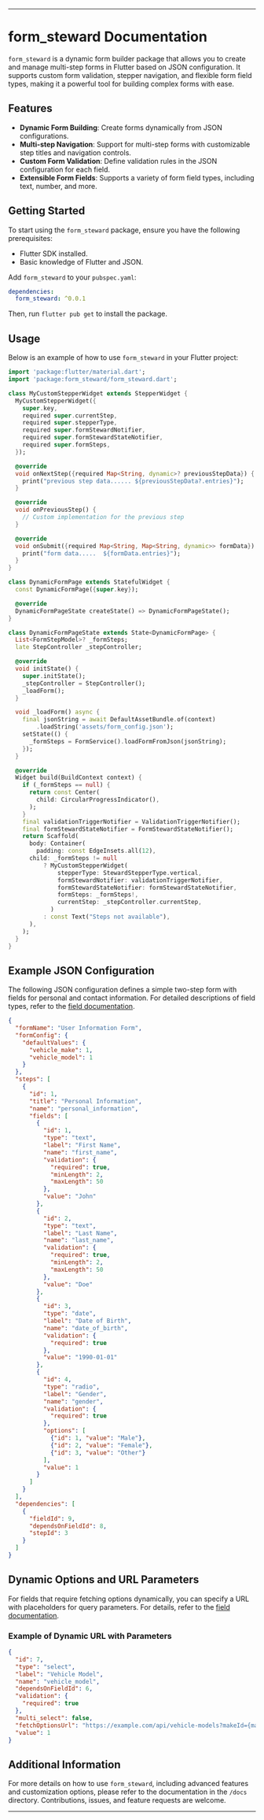 
---

# form_steward  Documentation

`form_steward` is a dynamic form builder package that allows you to create and manage multi-step forms in Flutter based on JSON configuration. It supports custom form validation, stepper navigation, and flexible form field types, making it a powerful tool for building complex forms with ease.

## Features

- **Dynamic Form Building**: Create forms dynamically from JSON configurations.
- **Multi-step Navigation**: Support for multi-step forms with customizable step titles and navigation controls.
- **Custom Form Validation**: Define validation rules in the JSON configuration for each field.
- **Extensible Form Fields**: Supports a variety of form field types, including text, number, and more.

## Getting Started

To start using the `form_steward` package, ensure you have the following prerequisites:

- Flutter SDK installed.
- Basic knowledge of Flutter and JSON.

Add `form_steward` to your `pubspec.yaml`:

```yaml
dependencies:
  form_steward: ^0.0.1
```

Then, run `flutter pub get` to install the package.

## Usage

Below is an example of how to use `form_steward` in your Flutter project:

```dart
import 'package:flutter/material.dart';
import 'package:form_steward/form_steward.dart';

class MyCustomStepperWidget extends StepperWidget {
  MyCustomStepperWidget({
    super.key,
    required super.currentStep,
    required super.stepperType,
    required super.formStewardNotifier,
    required super.formStewardStateNotifier, 
    required super.formSteps,
  });

  @override
  void onNextStep({required Map<String, dynamic>? previousStepData}) {
    print("previous step data...... ${previousStepData?.entries}");
  }

  @override
  void onPreviousStep() {
    // Custom implementation for the previous step
  }

  @override
  void onSubmit({required Map<String, Map<String, dynamic>> formData}) {
    print("form data.....  ${formData.entries}");
  }
}

class DynamicFormPage extends StatefulWidget {
  const DynamicFormPage({super.key});

  @override
  DynamicFormPageState createState() => DynamicFormPageState();
}

class DynamicFormPageState extends State<DynamicFormPage> {
  List<FormStepModel>? _formSteps;
  late StepController _stepController;

  @override
  void initState() {
    super.initState();
    _stepController = StepController();
    _loadForm();
  }

  void _loadForm() async {
    final jsonString = await DefaultAssetBundle.of(context)
        .loadString('assets/form_config.json');
    setState(() {
      _formSteps = FormService().loadFormFromJson(jsonString);
    });
  }

  @override
  Widget build(BuildContext context) {
    if (_formSteps == null) {
      return const Center(
        child: CircularProgressIndicator(),
      );
    }
    final validationTriggerNotifier = ValidationTriggerNotifier();
    final formStewardStateNotifier = FormStewardStateNotifier();
    return Scaffold(
      body: Container(
        padding: const EdgeInsets.all(12),
      child: _formSteps != null
          ? MyCustomStepperWidget(
              stepperType: StewardStepperType.vertical,
              formStewardNotifier: validationTriggerNotifier,
              formStewardStateNotifier: formStewardStateNotifier,
              formSteps: _formSteps!,
              currentStep: _stepController.currentStep,
            )
          : const Text("Steps not available"),
      ),
    );
  }
}

```

## Example JSON Configuration

The following JSON configuration defines a simple two-step form with fields for personal and contact information. For detailed descriptions of field types, refer to the [field documentation](guides/fields.md).

```json
{
  "formName": "User Information Form",
  "formConfig": {
    "defaultValues": {
      "vehicle_make": 1,
      "vehicle_model": 1
    }
  },
  "steps": [
    {
      "id": 1,
      "title": "Personal Information",
      "name": "personal_information",
      "fields": [
        {
          "id": 1,
          "type": "text",
          "label": "First Name",
          "name": "first_name",
          "validation": {
            "required": true,
            "minLength": 2,
            "maxLength": 50
          },
          "value": "John" 
        },
        {
          "id": 2,
          "type": "text",
          "label": "Last Name",
          "name": "last_name",
          "validation": {
            "required": true,
            "minLength": 2,
            "maxLength": 50
          },
          "value": "Doe"
        },
        {
          "id": 3,
          "type": "date",
          "label": "Date of Birth",
          "name": "date_of_birth",
          "validation": {
            "required": true
          },
          "value": "1990-01-01"
        },
        {
          "id": 4,
          "type": "radio",
          "label": "Gender",
          "name": "gender",
          "validation": {
            "required": true
          },
          "options": [
            {"id": 1, "value": "Male"},
            {"id": 2, "value": "Female"},
            {"id": 3, "value": "Other"}
          ],
          "value": 1
        }
      ]
    }
  ],
  "dependencies": [
    {
      "fieldId": 9,
      "dependsOnFieldId": 8,
      "stepId": 3
    }
  ]
}

```

## Dynamic Options and URL Parameters

For fields that require fetching options dynamically, you can specify a URL with placeholders for query parameters. For details, refer to the [field documentation](guides/fields.md).

### Example of Dynamic URL with Parameters

```json
{
  "id": 7,
  "type": "select",
  "label": "Vehicle Model",
  "name": "vehicle_model",
  "dependsOnFieldId": 6,
  "validation": {
    "required": true
  },
  "multi_select": false,
  "fetchOptionsUrl": "https://example.com/api/vehicle-models?makeId={makeId}",
  "value": 1
}
```

## Additional Information

For more details on how to use `form_steward`, including advanced features and customization options, please refer to the documentation in the `/docs` directory. Contributions, issues, and feature requests are welcome.

---